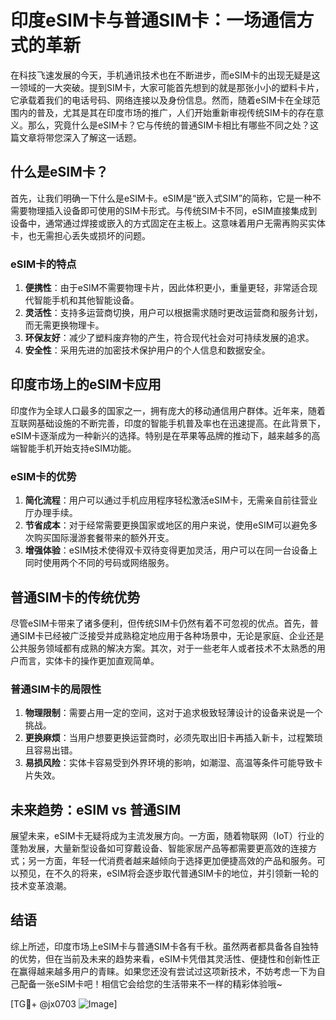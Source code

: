 # 印度eSIM卡与普通SIM卡：一场通信方式的革新

在科技飞速发展的今天，手机通讯技术也在不断进步，而eSIM卡的出现无疑是这一领域的一大突破。提到SIM卡，大家可能首先想到的就是那张小小的塑料卡片，它承载着我们的电话号码、网络连接以及身份信息。然而，随着eSIM卡在全球范围内的普及，尤其是其在印度市场的推广，人们开始重新审视传统SIM卡的存在意义。那么，究竟什么是eSIM卡？它与传统的普通SIM卡相比有哪些不同之处？这篇文章将带您深入了解这一话题。

## 什么是eSIM卡？

首先，让我们明确一下什么是eSIM卡。eSIM是“嵌入式SIM”的简称，它是一种不需要物理插入设备即可使用的SIM卡形式。与传统SIM卡不同，eSIM直接集成到设备中，通常通过焊接或嵌入的方式固定在主板上。这意味着用户无需再购买实体卡，也无需担心丢失或损坏的问题。

### eSIM卡的特点

1. **便携性**：由于eSIM不需要物理卡片，因此体积更小，重量更轻，非常适合现代智能手机和其他智能设备。
2. **灵活性**：支持多运营商切换，用户可以根据需求随时更改运营商和服务计划，而无需更换物理卡。
3. **环保友好**：减少了塑料废弃物的产生，符合现代社会对可持续发展的追求。
4. **安全性**：采用先进的加密技术保护用户的个人信息和数据安全。

## 印度市场上的eSIM卡应用

印度作为全球人口最多的国家之一，拥有庞大的移动通信用户群体。近年来，随着互联网基础设施的不断完善，印度的智能手机普及率也在迅速提高。在此背景下，eSIM卡逐渐成为一种新兴的选择。特别是在苹果等品牌的推动下，越来越多的高端智能手机开始支持eSIM功能。

### eSIM卡的优势

1. **简化流程**：用户可以通过手机应用程序轻松激活eSIM卡，无需亲自前往营业厅办理手续。
2. **节省成本**：对于经常需要更换国家或地区的用户来说，使用eSIM可以避免多次购买国际漫游套餐带来的额外开支。
3. **增强体验**：eSIM技术使得双卡双待变得更加灵活，用户可以在同一台设备上同时使用两个不同的号码或网络服务。

## 普通SIM卡的传统优势

尽管eSIM卡带来了诸多便利，但传统SIM卡仍然有着不可忽视的优点。首先，普通SIM卡已经被广泛接受并成熟稳定地应用于各种场景中，无论是家庭、企业还是公共服务领域都有成熟的解决方案。其次，对于一些老年人或者技术不太熟悉的用户而言，实体卡的操作更加直观简单。

### 普通SIM卡的局限性

1. **物理限制**：需要占用一定的空间，这对于追求极致轻薄设计的设备来说是一个挑战。
2. **更换麻烦**：当用户想要更换运营商时，必须先取出旧卡再插入新卡，过程繁琐且容易出错。
3. **易损风险**：实体卡容易受到外界环境的影响，如潮湿、高温等条件可能导致卡片失效。

## 未来趋势：eSIM vs 普通SIM

展望未来，eSIM卡无疑将成为主流发展方向。一方面，随着物联网（IoT）行业的蓬勃发展，大量新型设备如可穿戴设备、智能家居产品等都需要更高效的连接方式；另一方面，年轻一代消费者越来越倾向于选择更加便捷高效的产品和服务。可以预见，在不久的将来，eSIM将会逐步取代普通SIM卡的地位，并引领新一轮的技术变革浪潮。

## 结语

综上所述，印度市场上eSIM卡与普通SIM卡各有千秋。虽然两者都具备各自独特的优势，但在当前及未来的趋势来看，eSIM卡凭借其灵活性、便捷性和创新性正在赢得越来越多用户的青睐。如果您还没有尝试过这项新技术，不妨考虑一下为自己配备一张eSIM卡吧！相信它会给您的生活带来不一样的精彩体验哦~

[TG💪+ @jx0703 ![Image](https://github.com/user-attachments/assets/dbca1d08-cadb-493c-b0ec-ad6f7a83f270)]